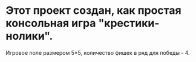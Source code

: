 # Этот проект создан, как простая консольная игра "крестики-нолики".
Игровое поле размером 5*5, количество фишек в ряд для победы - 4.